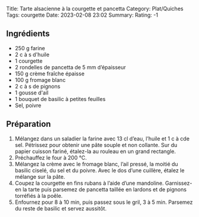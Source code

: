 Title: Tarte alsacienne à la courgette et pancetta
Category: Plat/Quiches
Tags: courgette
Date: 2023-02-08 23:02
Summary: 
Rating: -1 

## Ingrédients

- 250 g farine
- 2 c à s d'huile
- 1 courgette
- 2 rondelles de pancetta de 5 mm d’épaisseur
- 150 g crème fraîche épaisse
- 100 g fromage blanc
- 2 c à s de pignons
- 1 gousse d'ail
- 1 bouquet de basilic à petites feuilles
- Sel, poivre

## Préparation

1. Mélangez dans un saladier la farine avec 13 cl d’eau, l’huile et 1 c à cde sel. Pétrissez pour obtenir une pâte souple et non collante. Sur du papier cuisson fariné, étalez-la au rouleau en un grand rectangle.
2. Préchauffez le four à 200 °C.
3. Mélangez la crème avec le fromage blanc, l’ail pressé, la moitié du basilic ciselé, du sel et du poivre. Avec le dos d’une cuillère, étalez le mélange sur la pâte.
4. Coupez la courgette en fins rubans à l’aide d’une mandoline. Garnissez-en la tarte puis parsemez de pancetta taillée en lardons et de pignons torréfiés à la poêle.
5. Enfournez pour 8 à 10 min, puis passez sous le gril, 3 à 5 min. Parsemez du reste de basilic et servez aussitôt.
